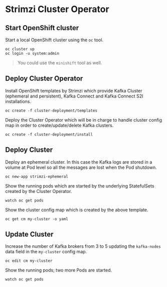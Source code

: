 # Strimzi Cluster Operator

## Start OpenShift cluster

Start a local OpenShift cluster using the `oc` tool.

```
oc cluster up
oc login -u system:admin
```

> You could use the `minishift` tool as well.

## Deploy Cluster Operator

Install OpenShift templates by Strimzi which provide Kafka Cluster (ephemeral and persistent), Kafka Connect and Kafka Connect S2I installations.

```
oc create -f cluster-deployment/templates
```

Deploy the Cluster Operator which will be in charge to handle cluster config map in order to create/update/delete Kafka clusters.

```
oc create -f cluster-deployment/install
```

## Deploy Cluster

Deploy an ephemeral cluster. In this case the Kafka logs are stored in a volume at Pod level so all the messages are lost when the Pod shutdown.

```
oc new-app strimzi-ephemeral
```

Show the running pods which are started by the underlying StatefulSets created by the Cluster Operator.

```
watch oc get pods
```

Show the cluster config map which is created by the above template.

```
oc get cm my-cluster -o yaml
```

## Update Cluster

Increase the number of Kafka brokers from 3 to 5 updating the `kafka-nodes` data field in the `my-cluster` config map.

```
oc edit cm my-cluster
```

Show the running pods; two more Pods are started.

```
watch oc get pods
```